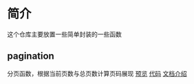 # 简介
这个仓库主要放置一些简单封装的一些函数

## pagination
分页函数，根据当前页数与总页数计算页码展现
[预览](https://emloxe.github.io/function/pagination.html)  [代码](https://github.com/emloxe/function/blob/master/pagination.html)
[文档介绍](https://github.com/emloxe/zwj-blog/blob/master/js/%E5%88%86%E9%A1%B5.md) 